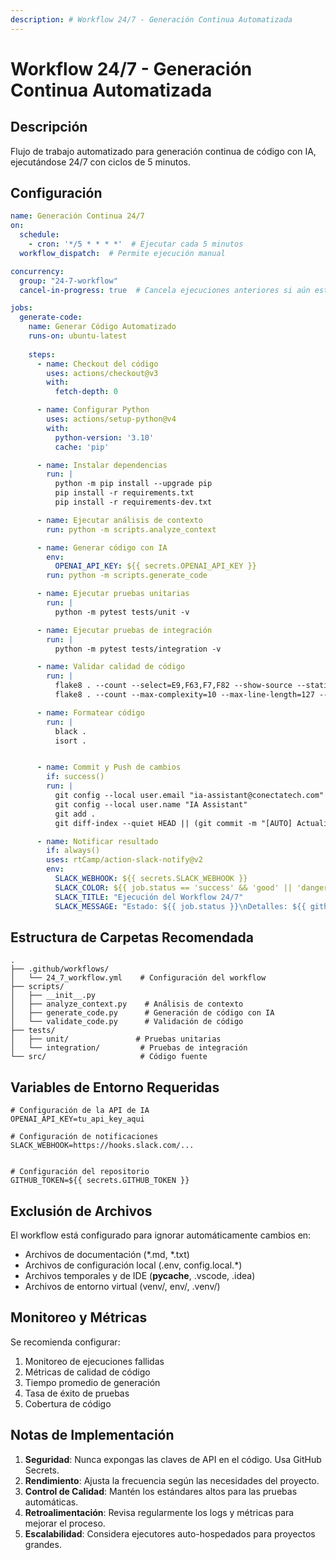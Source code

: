 ```yaml
---
description: # Workflow 24/7 - Generación Continua Automatizada
---
```


# Workflow 24/7 - Generación Continua Automatizada

## Descripción
Flujo de trabajo automatizado para generación continua de código con IA, ejecutándose 24/7 con ciclos de 5 minutos.

## Configuración

```yaml
name: Generación Continua 24/7
on:
  schedule:
    - cron: '*/5 * * * *'  # Ejecutar cada 5 minutos
  workflow_dispatch:  # Permite ejecución manual

concurrency:
  group: "24-7-workflow"
  cancel-in-progress: true  # Cancela ejecuciones anteriores si aún están en curso

jobs:
  generate-code:
    name: Generar Código Automatizado
    runs-on: ubuntu-latest
    
    steps:
      - name: Checkout del código
        uses: actions/checkout@v3
        with:
          fetch-depth: 0

      - name: Configurar Python
        uses: actions/setup-python@v4
        with:
          python-version: '3.10'
          cache: 'pip'

      - name: Instalar dependencias
        run: |
          python -m pip install --upgrade pip
          pip install -r requirements.txt
          pip install -r requirements-dev.txt

      - name: Ejecutar análisis de contexto
        run: python -m scripts.analyze_context

      - name: Generar código con IA
        env:
          OPENAI_API_KEY: ${{ secrets.OPENAI_API_KEY }}
        run: python -m scripts.generate_code

      - name: Ejecutar pruebas unitarias
        run: |
          python -m pytest tests/unit -v

      - name: Ejecutar pruebas de integración
        run: |
          python -m pytest tests/integration -v

      - name: Validar calidad de código
        run: |
          flake8 . --count --select=E9,F63,F7,F82 --show-source --statistics
          flake8 . --count --max-complexity=10 --max-line-length=127 --statistics

      - name: Formatear código
        run: |
          black .
          isort .


      - name: Commit y Push de cambios
        if: success()
        run: |
          git config --local user.email "ia-assistant@conectatech.com"
          git config --local user.name "IA Assistant"
          git add .
          git diff-index --quiet HEAD || (git commit -m "[AUTO] Actualización automática de código" && git push origin main)

      - name: Notificar resultado
        if: always()
        uses: rtCamp/action-slack-notify@v2
        env:
          SLACK_WEBHOOK: ${{ secrets.SLACK_WEBHOOK }}
          SLACK_COLOR: ${{ job.status == 'success' && 'good' || 'danger' }}
          SLACK_TITLE: "Ejecución del Workflow 24/7"
          SLACK_MESSAGE: "Estado: ${{ job.status }}\nDetalles: ${{ github.server_url }}/${{ github.repository }}/actions/runs/${{ github.run_id }}"
```

## Estructura de Carpetas Recomendada

```
.
├── .github/workflows/
│   └── 24_7_workflow.yml    # Configuración del workflow
├── scripts/
│   ├── __init__.py
│   ├── analyze_context.py    # Análisis de contexto
│   ├── generate_code.py      # Generación de código con IA
│   └── validate_code.py      # Validación de código
├── tests/
│   ├── unit/               # Pruebas unitarias
│   └── integration/         # Pruebas de integración
└── src/                     # Código fuente
```

## Variables de Entorno Requeridas

```env
# Configuración de la API de IA
OPENAI_API_KEY=tu_api_key_aqui

# Configuración de notificaciones
SLACK_WEBHOOK=https://hooks.slack.com/...


# Configuración del repositorio
GITHUB_TOKEN=${{ secrets.GITHUB_TOKEN }}
```

## Exclusión de Archivos

El workflow está configurado para ignorar automáticamente cambios en:
- Archivos de documentación (*.md, *.txt)
- Archivos de configuración local (.env, config.local.*)
- Archivos temporales y de IDE (__pycache__, .vscode, .idea)
- Archivos de entorno virtual (venv/, env/, .venv/)

## Monitoreo y Métricas

Se recomienda configurar:
1. Monitoreo de ejecuciones fallidas
2. Métricas de calidad de código
3. Tiempo promedio de generación
4. Tasa de éxito de pruebas
5. Cobertura de código

## Notas de Implementación

1. **Seguridad**: Nunca expongas las claves de API en el código. Usa GitHub Secrets.
2. **Rendimiento**: Ajusta la frecuencia según las necesidades del proyecto.
3. **Control de Calidad**: Mantén los estándares altos para las pruebas automáticas.
4. **Retroalimentación**: Revisa regularmente los logs y métricas para mejorar el proceso.
5. **Escalabilidad**: Considera ejecutores auto-hospedados para proyectos grandes.
